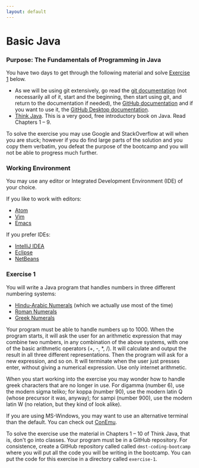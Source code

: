 ```yaml
---
layout: default
---
```


# Basic Java

### Purpose: The Fundamentals of Programming in Java

You have two days to get through the following material and solve
[Exercise 1](#exercise-1) below.

* As we will be using git extensively, go read the
  [git documentation](https://git-scm.com/documentation) (not
  necessarily all of it, start and the beginning, then start using
  git, and return to the documentation if needed), the
  [GitHub documentation](https://guides.github.com/activities/hello-world/)
  and if you want to use it, the
  [GitHub Desktop documentation](https://desktop.github.com/).
* [Think Java](http://greenteapress.com/wp/think-java/). This is a
  very good, free introductory book on Java. Read Chapters
  1 &ndash; 9. 

To solve the exercise you may use Google and StackOverflow at will
when you are stuck; however if you do find large parts of the solution
and you copy them verbatim, you defeat the purpose of the bootcamp and
you will not be able to progress much further.

### Working Environment

You may use any editor or Integrated Development Environment (IDE) of
your choice.

If you like to work with editors:

* [Atom](https://atom.io/)
* [Vim](http://www.vim.org/)
* [Emacs](https://www.gnu.org/software/emacs/)

If you prefer IDEs:

* [IntelliJ IDEA](https://www.jetbrains.com/idea/)
* [Eclipse](https://eclipse.org/)
* [NetBeans](https://netbeans.org/)

### Exercise 1<a id="exercise-1"></a>

You will write a Java program that handles numbers in three different
numbering systems:

* [Hindu-Arabic Numerals](https://en.wikipedia.org/wiki/Hindu%E2%80%93Arabic_numeral_system)
(which we actually use most of the time) 
* [Roman Numerals](https://en.wikipedia.org/wiki/Roman_numerals)
* [Greek Numerals](https://en.wikipedia.org/wiki/Greek_numerals)

Your program must be able to handle numbers up to 1000. When the
program starts, it will ask the user for an arithmetic expression that
may combine two numbers, in any combination of the above systems, with
one of the basic arithmetic operators (+, -, *, /). It will calculate
and output the result in all three different representations. Then the
program will ask for a new expression, and so on. It will terminate
when the user just presses enter, without giving a numerical
expression. Use only internet arithmetic.

When you start working into the exercise you may wonder how to handle
greek characters that are no longer in use. For digamma (number 6),
use the modern sigma teliko; for koppa (number 90), use the modern
latin Q (whose precursor it was, anyway); for sampi (number 900), use
the modern latin W (no relation, but they kind of look alike).

If you are using MS-Windows, you may want to use an alternative
terminal than the default. You can check out
[ConEmu](https://conemu.github.io/).

To solve the exercise use the material in Chapters 1 &ndash; 10 of
Think Java, that is, don't go into classes. Your program must be in a
GitHub repository. For consistence, create a GitHub repository called
called `dmst-coding-bootcamp` where you will put all the code you will
be writing in the bootcamp. You can put the code for this exercise in
a directory called `exercise-1`.
